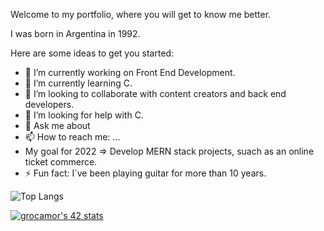 Welcome to my portfolio, where you will get to know me better.

I was born in Argentina in 1992.

Here are some ideas to get you started:

- 🔭 I’m currently working on Front End Development. 
- 🌱 I’m currently learning C.
- 👯 I’m looking to collaborate with content creators and back end developers.
- 🤔 I’m looking for help with C.
- 💬 Ask me about 
- 📫 How to reach me: ...
- My goal for 2022 => Develop MERN stack projects, suach as an online ticket commerce.
- ⚡ Fun fact: I´ve been playing guitar for more than 10 years.

![Top Langs](https://github-readme-stats.vercel.app/api/top-langs/?username=gonzaloRocamora&layout=compact&theme=dark&hide_border=true)

[![grocamor's 42 stats](https://badge42.vercel.app/api/v2/cl53s54kj001109mfq5594p2y/stats?cursusId=21&coalitionId=206)](https://github.com/JaeSeoKim/badge42)


